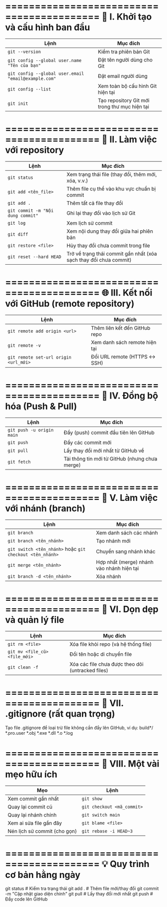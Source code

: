 ==========================================
🧩 I. Khởi tạo và cấu hình ban đầu
==========================================
| Lệnh                                                 | Mục đích                                      |
| ---------------------------------------------------- | --------------------------------------------- |
| `git --version`                                      | Kiểm tra phiên bản Git                        |
| `git config --global user.name "Tên của bạn"`        | Đặt tên người dùng cho Git                    |
| `git config --global user.email "email@example.com"` | Đặt email người dùng                          |
| `git config --list`                                  | Xem toàn bộ cấu hình Git hiện tại             |
| `git init`                                           | Tạo repository Git mới trong thư mục hiện tại |

==========================================
🧰 II. Làm việc với repository
==========================================
| Lệnh                              | Mục đích                                                          |
| --------------------------------- | ----------------------------------------------------------------- |
| `git status`                      | Xem trạng thái file (thay đổi, thêm mới, xóa, v.v.)               |
| `git add <tên_file>`              | Thêm file cụ thể vào khu vực chuẩn bị commit                      |
| `git add .`                       | Thêm tất cả file thay đổi                                         |
| `git commit -m "Nội dung commit"` | Ghi lại thay đổi vào lịch sử Git                                  |
| `git log`                         | Xem lịch sử commit                                                |
| `git diff`                        | Xem nội dung thay đổi giữa hai phiên bản                          |
| `git restore <file>`              | Hủy thay đổi chưa commit trong file                               |
| `git reset --hard HEAD`           | Trở về trạng thái commit gần nhất (xóa sạch thay đổi chưa commit) |

==========================================
🌐 III. Kết nối với GitHub (remote repository)
==========================================
| Lệnh                                  | Mục đích                      |
| ------------------------------------- | ----------------------------- |
| `git remote add origin <url>`         | Thêm liên kết đến GitHub repo |
| `git remote -v`                       | Xem danh sách remote hiện tại |
| `git remote set-url origin <url_mới>` | Đổi URL remote (HTTPS ↔ SSH)  |

==========================================
🚀 IV. Đồng bộ hóa (Push & Pull)
==========================================
| Lệnh                      | Mục đích                                       |
| ------------------------- | ---------------------------------------------- |
| `git push -u origin main` | Đẩy (push) commit đầu tiên lên GitHub          |
| `git push`                | Đẩy các commit mới                             |
| `git pull`                | Lấy thay đổi mới nhất từ GitHub về             |
| `git fetch`               | Tải thông tin mới từ GitHub (nhưng chưa merge) |

==========================================
🧭 V. Làm việc với nhánh (branch)
==========================================
| Lệnh                                                     | Mục đích                                  |
| -------------------------------------------------------- | ----------------------------------------- |
| `git branch`                                             | Xem danh sách các nhánh                   |
| `git branch <tên_nhánh>`                                 | Tạo nhánh mới                             |
| `git switch <tên_nhánh>` hoặc `git checkout <tên_nhánh>` | Chuyển sang nhánh khác                    |
| `git merge <tên_nhánh>`                                  | Hợp nhất (merge) nhánh vào nhánh hiện tại |
| `git branch -d <tên_nhánh>`                              | Xóa nhánh                                 |

==========================================
🧹 VI. Dọn dẹp và quản lý file
==========================================
| Lệnh                          | Mục đích                                          |
| ----------------------------- | ------------------------------------------------- |
| `git rm <file>`               | Xóa file khỏi repo (và hệ thống file)             |
| `git mv <file_cũ> <file_mới>` | Đổi tên hoặc di chuyển file                       |
| `git clean -f`                | Xóa các file chưa được theo dõi (untracked files) |

==========================================
💾 VII. .gitignore (rất quan trọng)
==========================================
Tạo file .gitignore để loại trừ file không cần đẩy lên GitHub, ví dụ:
build*/
*.pro.user
*.obj
*.exe
*.dll
*.o
*.log

==========================================
🧠 VIII. Một vài mẹo hữu ích
==========================================
| Mẹo                          | Lệnh                       |
| ---------------------------- | -------------------------- |
| Xem commit gần nhất          | `git show`                 |
| Quay lại commit cũ           | `git checkout <mã_commit>` |
| Quay lại nhánh chính         | `git switch main`          |
| Xem ai sửa file gần đây      | `git blame <file>`         |
| Nén lịch sử commit (cho gọn) | `git rebase -i HEAD~3`     |

==========================================
💡 Quy trình cơ bản hằng ngày
 ==========================================
git status          # Kiểm tra trạng thái
git add .           # Thêm file mới/thay đổi
git commit -m "Cập nhật giao diện chính"
git pull            # Lấy thay đổi mới nhất
git push            # Đẩy code lên GitHub



